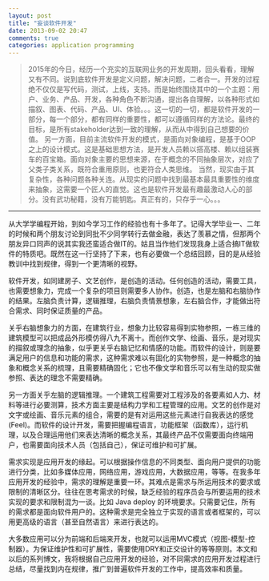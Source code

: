 ```yaml
---
layout: post
title: "妄谈软件开发"
date: 2013-09-02 20:47
comments: true
categories: application programming
---
```


>2015年的今日，经历一个充实的互联网业务的开发周期，回头看看，理解又有不同。说到底软件开发是定义问题，解决问题，二者合一。开发的过程绝不仅仅是写代码，测试，上线，支持。而是始终围绕其中的一个主题：用户、业务、产品、开发，各种角色不断沟通，提出各自理解，以各种形式如描叙、图表、代码、产品、UI、体验。。。这一切的一切，都是软件开发的一部分，每一个部分，都有同样的重要性，都可以遵循同样的方法论。最终的目标，是所有stakeholder达到一致的理解，从而从中得到自己想要的价值。
>另一方面，目前主流软件开发的模式，是面向对象编程，是基于OOP之上的设计模式。这是基础思想方法，是开发人员赖以搭高楼、赖以组装赛车的百宝箱。面向对象主要的思想来源，在于概念的不同抽象层次，对应了父类子类关系，既符合重用原则，也更符合人类思维。
>当然，现实由于其复杂性，各种问题各种关连。从现实的问题中找到最基本最具重要性的维度来抽象，这需要一个匠人的直觉。这也是软件开发最有趣最激动人心的部分。没有武功秘籍，没有万能钥匙。真正有的，只存乎一心。。。
---

从大学学编程开始，到如今学习工作的经验也有十多年了。记得大学毕业一、二年的时候和两个朋友讨论到同批不少同学转行去做金融，表达了羡慕之情，但那两个朋友异口同声的说其实我还蛮适合做IT的。姑且当作他们发现我身上适合搞IT做软件的特质吧。既然在这一行坚持了下来，也有必要做一个总结回顾，目的是从经验教训中找到规律，得到一个更清晰的视野。

软件开发，如同建房子、文艺创作，是创造的活动。任何创造的活动，需要工具，也需要想象力，完成一个复杂的项目则需要多人协作。创造，也是左脑和右脑协作的结果。左脑负责计算，逻辑推理，右脑负责情景想象，左右脑合作，才能做出符合需求、同时保证质量的产品。

关乎右脑想象力的方面，在建筑行业，想象力比较容易得到实物参照，一栋三维的建筑模型可以把成品外形模仿得八九不离十。而创作文学、绘画、音乐，是对现实的描叙或理念的抽象，似乎更关乎右脑记忆和情感的功能。而软件的设计，则是要满足用户的信息和功能的需求，这种需求难以有固化的实物参照，是一种概念的抽象和概念关系的梳理，且需要精确固化；它也不像文学和音乐可以有生动的现实做参照、表达的理念不需要精确。

另一方面关乎左脑的逻辑推理。一个建筑工程需要对工程涉及的各要素如人力、材料等进行必要测算，技术方面主要是结构力学和工程管理的应用。文艺的创作是对文字或绘画、音乐元素的组合，需要的是有对运用这些元素进行自我表达的感觉(Feel)。而软件的设计开发，需要把握编程语言，功能框架（函数库），运行机理，以及合理运用他们来表达清晰的概念关系，其最终产品不仅需要面向终端用户，也需要面向技术人员（包括自己），保证可维护和可扩展。

需求实现是应用开发的缘起。可以根据操作信息的不同类型、面向用户提供的功能进行分类，比如多媒体应用，网络应用，游戏应用，大数据应用，等等。在我多年应用开发的经验中，需求的理解是重要一环。其难点是需求与所运用技术的要求或限制的清晰区分。往往在思考需求的时候，缺乏经验的程序员会与所要运用的技术实现的要求和限制混为一谈。比如 Java deploy 的环境要求。只需要记住，所有的需求都是面向软件用户的。这种需求是完全独立于实现的语言或者框架的，可以用更高级的语言（甚至自然语言）来进行表达的。

大多数应用可以分为前端和后端来开发，也就可以运用MVC模式（视图-模型-控制器）。为保证维护性和可扩展性，需要使用DRY和正交设计的等等原则。本文和以后的系列博文，我将根据自己应用开发的经验，对不同需求的应用开发过程进行总结，尽量找到内在规律，推广到普遍软件开发的工作中，提高效率和质量。
